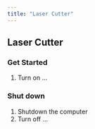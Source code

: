 ```yaml
---
title: "Laser Cutter"
---
```


## Laser Cutter

### Get Started

1. Turn on ...

### Shut down
1. Shutdown the computer
2. Turn off ...

